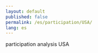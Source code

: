 ```yaml
---
layout: default
published: false
permalink: /es/participation/USA/
lang: es
---
```


participation analysis USA
